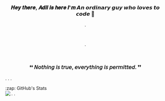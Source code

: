 ### <p align='center'>𝑯𝒆𝒚 𝒕𝒉𝒆𝒓𝒆, 𝑨𝒅𝒊𝒍 𝒊𝒔 𝒉𝒆𝒓𝒆 𝑰'𝒎  𝘼𝙣 𝙤𝙧𝙙𝙞𝙣𝙖𝙧𝙮 𝙜𝙪𝙮 𝙬𝙝𝙤 𝙡𝙤𝙫𝙚𝙨 𝙩𝙤 𝙘𝙤𝙙𝙚 🖤<p/>
<p align='center'>.</p><br>
<p align = 'center'>.</p><br>


  ### <p align="center"> ❛❛ 𝘕𝘰𝘵𝘩𝘪𝘯𝘨 𝘪𝘴 𝘵𝘳𝘶𝘦, 𝘦𝘷𝘦𝘳𝘺𝘵𝘩𝘪𝘯𝘨 𝘪𝘴 𝘱𝘦𝘳𝘮𝘪𝘵𝘵𝘦𝘥. ❜❜</p>
.
.
.


  <detail>
  <summary>:zap: GitHub's Stats</summary>
  .
  .
  
  <img align= 'left' src="https://github-readme-stats-pi-sandy.vercel.app/api?username=iamxadil&showicons=true&hide_border=true"/>
  
  
  </detail>
  
